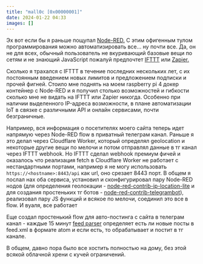 ```yaml
---
title: "mall0c [0x00000001]"
date: 2024-01-22 04:33
images: []
---
```


Эх вот если бы я раньше пощупал <a href="https://nodered.org/">Node-RED.</a> С этим офигенным тулом программирования можно автоматизировать все… ну почти все. Да, он не для всех, обычный пользователь не вкуривающий базовые вещи по сетям и не знающий JavaScript пожалуй предпочтет <a href="https://ifttt.com/">IFTTT</a> или <a href="https://zapier.com/">Zapier.</a>  
  
Сколько я трахался с IFTTT в течение последних нескольких лет, с их постоянным введением новых лимитов и предложением подписки и прочей фигней. Стоило мне поднять на моем raspberry pi 4 докер контейнер с Node-RED и я получил столько возможностей и гибкости сколько мне не видать на IFTTT или Zapier никогда. Особенно при наличии выделенного IP-адреса возможности, в плане автоматизации IoT в связке с различными API и онлайн сервисами, почти безграничные.  
  
Например, вся информация о посетителях моего сайта теперь идет напрямую через Node-RED flow в приватный телеграм канал. Раньше я это делал через Cloudflare Worker, который определял geolocation и некоторые другие вещи по мелочи и потом отправлял данные в тг канал через IFTTT webhook. Но IFTTT сделал webhook премиум фичей и оказалось что реализация fetch в Cloudflare Worker не работает с нестандартными портами, например я не могу использовать <code>https://&lt;hostname&gt;:8443/api</code> как url, оно срезает 8443 порт. В общем я послал нах оба сервиса, установил и сконфигурировал пару Node-RED нодов (для определения геолокации - <a href="https://flows.nodered.org/node/node-red-contrib-ip-location-lite">node-red-contrib-ip-location-lite</a> и для создания простеньких тг ботов - <a href="https://flows.nodered.org/node/node-red-contrib-telegrambot">node-red-contrib-telegrambot</a>), реализовал пару JS функций и всякое по мелочи, соединил это все в flow. И вуаля, все работает  
  
Еще создал простенький flow для авто-постинга с сайта в телеграм канал - каждые 15 минут <a href="https://flows.nodered.org/node/node-red-node-feedparser">feed parser</a> определяет есть ли новые посты в feed.xml в формате atom и если есть, то обрабатывает и постит в тг канале.  
  
В общем, давно пора было все хостить полностью на дому, без этой всякой облачной хрени с кучей ограничений.  
